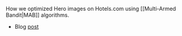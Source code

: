 How we optimized Hero images on Hotels.com using [[Multi-Armed Bandit|MAB]] algorithms.

- Blog [post](https://medium.com/expedia-group-tech/how-we-optimized-hero-images-on-hotels-com-using-multi-armed-bandit-algorithms-4503c2c32eae)